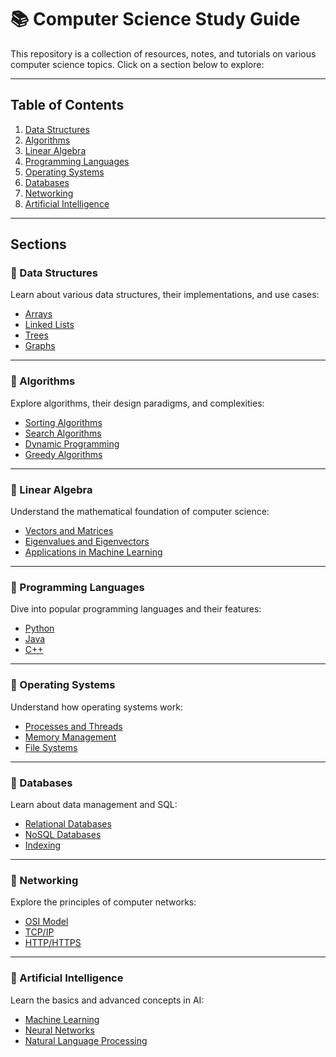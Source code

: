 # 📚 Computer Science Study Guide

This repository is a collection of resources, notes, and tutorials on various computer science topics. Click on a section below to explore:

---

## **Table of Contents**
1. [Data Structures](./data-structures)
2. [Algorithms](#algorithms)
3. [Linear Algebra](#linear-algebra)
4. [Programming Languages](#programming-languages)
5. [Operating Systems](#operating-systems)
6. [Databases](#databases)
7. [Networking](#networking)
8. [Artificial Intelligence](#artificial-intelligence)

---

## **Sections**

### 📂 Data Structures
Learn about various data structures, their implementations, and use cases:
- [Arrays](./data-structures/arrays.md)
- [Linked Lists](./data-structures/linked-lists.md)
- [Trees](./data-structures/trees.md)
- [Graphs](./data-structures/graphs.md)

---

### 📂 Algorithms
Explore algorithms, their design paradigms, and complexities:
- [Sorting Algorithms](./algorithms/sorting.md)
- [Search Algorithms](./algorithms/search.md)
- [Dynamic Programming](./algorithms/dynamic-programming.md)
- [Greedy Algorithms](./algorithms/greedy.md)

---

### 📂 Linear Algebra
Understand the mathematical foundation of computer science:
- [Vectors and Matrices](./linear-algebra/vectors-and-matrices.md)
- [Eigenvalues and Eigenvectors](./linear-algebra/eigenvalues-eigenvectors.md)
- [Applications in Machine Learning](./linear-algebra/machine-learning.md)

---

### 📂 Programming Languages
Dive into popular programming languages and their features:
- [Python](./programming-languages/python.md)
- [Java](./programming-languages/java.md)
- [C++](./programming-languages/cpp.md)

---

### 📂 Operating Systems
Understand how operating systems work:
- [Processes and Threads](./operating-systems/processes-threads.md)
- [Memory Management](./operating-systems/memory-management.md)
- [File Systems](./operating-systems/file-systems.md)

---

### 📂 Databases
Learn about data management and SQL:
- [Relational Databases](./databases/relational.md)
- [NoSQL Databases](./databases/nosql.md)
- [Indexing](./databases/indexing.md)

---

### 📂 Networking
Explore the principles of computer networks:
- [OSI Model](./networking/osi-model.md)
- [TCP/IP](./networking/tcp-ip.md)
- [HTTP/HTTPS](./networking/http-https.md)

---

### 📂 Artificial Intelligence
Learn the basics and advanced concepts in AI:
- [Machine Learning](./artificial-intelligence/machine-learning.md)
- [Neural Networks](./artificial-intelligence/neural-networks.md)
- [Natural Language Processing](./artificial-intelligence/nlp.md)
